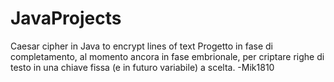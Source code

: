 # JavaProjects
Caesar cipher in Java to encrypt lines of text
Progetto in fase di completamento, al momento ancora in fase embrionale, per criptare righe di testo in una chiave fissa (e in futuro variabile) a scelta.
-Mik1810
